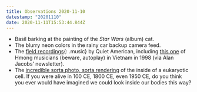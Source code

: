 ```yaml
---
title: Observations 2020-11-10
datestamp: "20201110"
date: 2020-11-11T15:53:44.844Z
---
```

- Basil barking at the painting of the *Star Wars* (album) cat.
- The blurry neon colors in the rainy car backup camera feed.
- The [field recordings](http://quietamerican.org/field_vietnam.html){: .music} by Quiet American, including [this one](http://www.quietamerican.org/download/sources-vietnam/Hmong.mp3) of Hmong musicians (beware, autoplay) in Vietnam in 1998 (via Alan Jacobs’ newsletter).
- The [incredible sorta photo, sorta rendering](http://www.digizyme.com/cst_landscapes.html) of the inside of a eukaryotic cell. If you were alive in 100 CE, 1800 CE, even 1950 CE, do you think you ever would have imagined we could look inside our bodies this way?